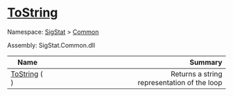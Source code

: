 # [ToString](./Loop-100663342.md)

Namespace: [SigStat]() > [Common](./../README.md)

Assembly: SigStat.Common.dll

| Name | Summary  |
| ------| -----------:|
| [ToString](./Loop-100663342.md) (  ) | <img width=225/>Returns a string representation of the loop
